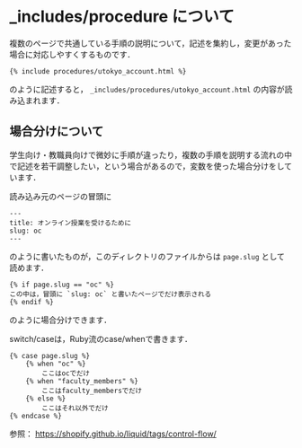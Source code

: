 # _includes/procedure について

複数のページで共通している手順の説明について，記述を集約し，変更があった場合に対応しやすくするものです．

```
{% include procedures/utokyo_account.html %}
```

のように記述すると， `_includes/procedures/utokyo_account.html` の内容が読み込まれます．

## 場合分けについて

学生向け・教職員向けで微妙に手順が違ったり，複数の手順を説明する流れの中で記述を若干調整したい，という場合があるので，変数を使った場合分けをしています．

読み込み元のページの冒頭に

```
---
title: オンライン授業を受けるために
slug: oc
---
```

のように書いたものが，このディレクトリのファイルからは `page.slug` として読めます．

```
{% if page.slug == "oc" %}
この中は，冒頭に `slug: oc` と書いたページでだけ表示される
{% endif %}
```

のように場合分けできます．

switch/caseは，Ruby流のcase/whenで書きます．

```
{% case page.slug %}
    {% when "oc" %}
        ここはocでだけ
    {% when "faculty_members" %}
        ここはfaculty_membersでだけ
    {% else %}
        ここはそれ以外でだけ
{% endcase %}
```

参照： https://shopify.github.io/liquid/tags/control-flow/
